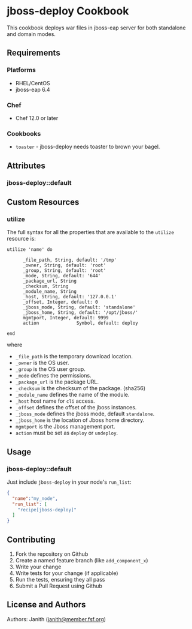 # jboss-deploy Cookbook

This cookbook deploys war files in jboss-eap server for both standalone and domain modes. 

## Requirements

### Platforms

- RHEL/CentOS
- jboss-eap 6.4

### Chef

- Chef 12.0 or later

### Cookbooks

- `toaster` - jboss-deploy needs toaster to brown your bagel.

## Attributes


### jboss-deploy::default

## Custom Resources

### utilize

The full syntax for all the properties that are available to the `utilize` resource is:

```
utilize 'name' do
    
      _file_path, String, default: '/tmp'
      _owner, String, default: 'root'
      _group, String, default: 'root'
      _mode, String, default: '644'
      _package_url, String
      _checksum, String
      _module_name, String
      _host, String, default: '127.0.0.1'
      _offset, Integer, default: 0
      _jboss_mode, String, default: 'standalone'
      _jboss_home, String, default: '/opt/jboss/'
      mgmtport, Integer, default: 9999
      action              Symbol, default: deploy
      
end

```
where

* `_file_path` is the temporary download location.
* `_owner` is the OS user.
* `_group` is the OS user group.
* `_mode` defines the permissions.
* `_package_url` is the package URL.
* `_checksum` is the checksum of the package. (sha256)
* `_module_name` defines the name of the module.
* `_host` host name for `cli` access.
* `_offset` defines the offset of the jboss instances.
* `_jboss_mode` defines the jboss mode, default `standalone`.
* `_jboss_home` is the location of Jboss home directory.
* `mgmtport` is the Jboss management port.
* `action` must be set as `deploy` or `undeploy`.


## Usage

### jboss-deploy::default

Just include `jboss-deploy` in your node's `run_list`:

```json
{
  "name":"my_node",
  "run_list": [
    "recipe[jboss-deploy]"
  ]
}
```

## Contributing

1. Fork the repository on Github
2. Create a named feature branch (like `add_component_x`)
3. Write your change
4. Write tests for your change (if applicable)
5. Run the tests, ensuring they all pass
6. Submit a Pull Request using Github

## License and Authors

Authors: Janith (janith@member.fsf.org)

